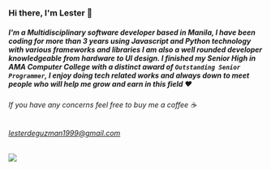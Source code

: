 ### Hi there, I'm Lester 👋
##### I'm a Multidisciplinary software developer based in Manila, I have been coding for more than 3 years using Javascript and Python technology with various frameworks and libraries I am also a well rounded developer knowledgeable from hardware to UI design. I finished my Senior High in AMA Computer College with a distinct award of `Outstanding Senior Programmer`, I enjoy doing tech related works and always down to meet people who will help me grow and earn in this field ❤

###### If you have any concerns feel free to buy me a coffee ☕
###### lesterdeguzman1999@gmail.com

<!--
**Lester016/Lester016** is a ✨ _special_ ✨ repository because its `README.md` (this file) appears on your GitHub profile.

Here are some ideas to get you started:

- 🔭 I’m currently working on ...
- 🌱 I’m currently learning ...
- 👯 I’m looking to collaborate on ...
- 🤔 I’m looking for help with ...
- 💬 Ask me about ...
- 📫 How to reach me: ...
- 😄 Pronouns: ...
- ⚡ Fun fact: ...
-->


![](https://komarev.com/ghpvc/?username=Lester016)
